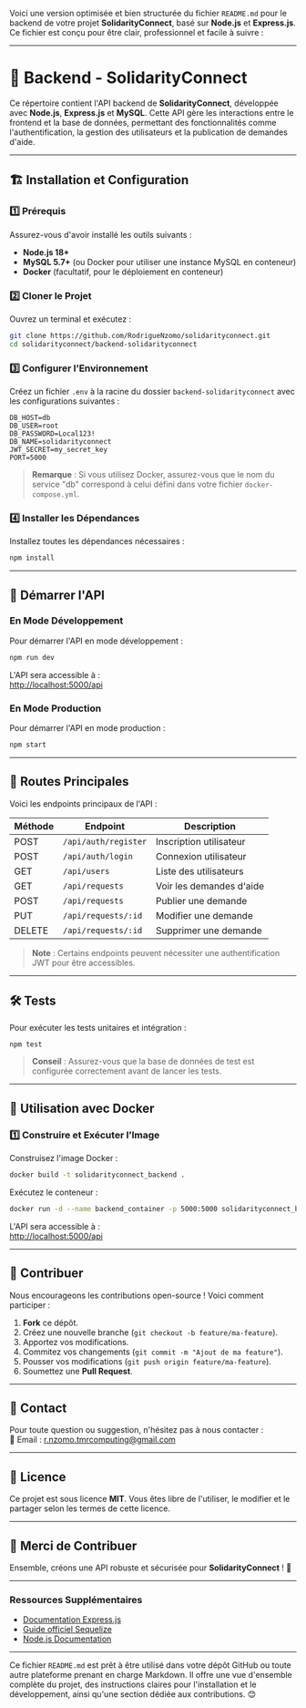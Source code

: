 Voici une version optimisée et bien structurée du fichier `README.md` pour le backend de votre projet **SolidarityConnect**, basé sur **Node.js** et **Express.js**. Ce fichier est conçu pour être clair, professionnel et facile à suivre :

---

# 📂 Backend - SolidarityConnect  

Ce répertoire contient l'API backend de **SolidarityConnect**, développée avec **Node.js**, **Express.js** et **MySQL**. Cette API gère les interactions entre le frontend et la base de données, permettant des fonctionnalités comme l'authentification, la gestion des utilisateurs et la publication de demandes d'aide.

---

## 🏗 Installation et Configuration  

### **1️⃣ Prérequis**  
Assurez-vous d'avoir installé les outils suivants :  
- **Node.js 18+**  
- **MySQL 5.7+** (ou Docker pour utiliser une instance MySQL en conteneur)  
- **Docker** (facultatif, pour le déploiement en conteneur)  

### **2️⃣ Cloner le Projet**  
Ouvrez un terminal et exécutez :  

```bash
git clone https://github.com/RodrigueNzomo/solidarityconnect.git
cd solidarityconnect/backend-solidarityconnect
```

### **3️⃣ Configurer l’Environnement**  
Créez un fichier `.env` à la racine du dossier `backend-solidarityconnect` avec les configurations suivantes :  

```env
DB_HOST=db
DB_USER=root
DB_PASSWORD=Local123!
DB_NAME=solidarityconnect
JWT_SECRET=my_secret_key
PORT=5000
```

> **Remarque** : Si vous utilisez Docker, assurez-vous que le nom du service "db" correspond à celui défini dans votre fichier `docker-compose.yml`.

### **4️⃣ Installer les Dépendances**  
Installez toutes les dépendances nécessaires :  

```bash
npm install
```

---

## 🚀 Démarrer l'API  

### **En Mode Développement**  
Pour démarrer l'API en mode développement :  

```bash
npm run dev
```

L'API sera accessible à :  
[http://localhost:5000/api](http://localhost:5000/api)

### **En Mode Production**  
Pour démarrer l'API en mode production :  

```bash
npm start
```

---

## 📜 Routes Principales  

Voici les endpoints principaux de l'API :  

| Méthode | Endpoint                | Description                     |
|---------|-------------------------|---------------------------------|
| POST    | `/api/auth/register`    | Inscription utilisateur         |
| POST    | `/api/auth/login`       | Connexion utilisateur           |
| GET     | `/api/users`            | Liste des utilisateurs          |
| GET     | `/api/requests`         | Voir les demandes d'aide        |
| POST    | `/api/requests`         | Publier une demande             |
| PUT     | `/api/requests/:id`     | Modifier une demande            |
| DELETE  | `/api/requests/:id`     | Supprimer une demande           |

> **Note** : Certains endpoints peuvent nécessiter une authentification JWT pour être accessibles.

---

## 🛠 Tests  

Pour exécuter les tests unitaires et intégration :  

```bash
npm test
```

> **Conseil** : Assurez-vous que la base de données de test est configurée correctement avant de lancer les tests.

---

## 🐳 Utilisation avec Docker  

### **1️⃣ Construire et Exécuter l’Image**  
Construisez l'image Docker :  

```bash
docker build -t solidarityconnect_backend .
```

Exécutez le conteneur :  

```bash
docker run -d --name backend_container -p 5000:5000 solidarityconnect_backend
```

L'API sera accessible à :  
[http://localhost:5000/api](http://localhost:5000/api)

---

## 🤝 Contribuer  

Nous encourageons les contributions open-source ! Voici comment participer :  

1. **Fork** ce dépôt.  
2. Créez une nouvelle branche (`git checkout -b feature/ma-feature`).  
3. Apportez vos modifications.  
4. Commitez vos changements (`git commit -m "Ajout de ma feature"`).  
5. Pousser vos modifications (`git push origin feature/ma-feature`).  
6. Soumettez une **Pull Request**.  

---

## 📧 Contact  

Pour toute question ou suggestion, n'hésitez pas à nous contacter :  
📧 Email : r.nzomo.tmrcomputing@gmail.com  

---

## 📝 Licence  

Ce projet est sous licence **MIT**. Vous êtes libre de l'utiliser, le modifier et le partager selon les termes de cette licence.  

---

## 🚀 Merci de Contribuer  

Ensemble, créons une API robuste et sécurisée pour **SolidarityConnect** ! 🤝  

---

### Ressources Supplémentaires  

- [Documentation Express.js](https://expressjs.com/)  
- [Guide officiel Sequelize](https://sequelize.org/)  
- [Node.js Documentation](https://nodejs.org/en/docs/)  

---

Ce fichier `README.md` est prêt à être utilisé dans votre dépôt GitHub ou toute autre plateforme prenant en charge Markdown. Il offre une vue d'ensemble complète du projet, des instructions claires pour l'installation et le développement, ainsi qu'une section dédiée aux contributions. 😊